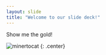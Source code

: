 ```yaml
---
layout: slide
title: "Welcome to our slide deck!"
---
```


Show me the gold! 

![minertocat](https://octodex.github.com/images/minertocat.png)
{: .center}
